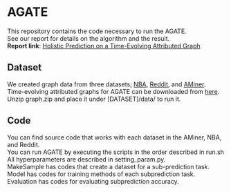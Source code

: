 # AGATE
This repository contains the code necessary to run the AGATE.  
See our report for details on the algorithm and the result.  
**Report link**: [Holistic Prediction on a Time-Evolving Attributed Graph](https://www.overleaf.com/project/612c5dec6ec863e1ac212392)

## Dataset
We created graph data from three datasets; [NBA](https://www.basketball-reference.com), [Reddit](http://snap.stanford.edu/data/soc-RedditHyperlinks.html), and [AMiner](https://www.aminer.cn/citation).  
Time-evolving attributed graphs for AGATE can be downloaded from [here](https://drive.google.com/drive/folders/1LM5_fOi__hHCpRAXJjTi445tTRYhRsNY?usp=sharing).  
Unzip graph.zip and place it under [DATASET]/data/ to run it.

## Code
You can find source code that works with each dataset in the AMiner, NBA, and Reddit.  
You can run AGATE by executing the scripts in the order described in run.sh  
All hyperparameters are described in setting_param.py.  
MakeSample has codes that create a dataset for a sub-prediction task.  
Model has codes for training methods of each subprediction task.  
Evaluation has codes for evaluating subprediction accuracy.
